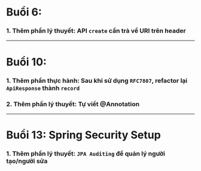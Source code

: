 # Buổi 6:

### 1. Thêm phần lý thuyết: API `create` cần trả về URI trên header 

---

# Buổi 10:

### 1. Thêm phần thực hành: Sau khi sử dụng `RFC7807`, refactor lại `ApiResponse` thành `record`

### 2. Thêm phần lý thuyết: Tự viết @Annotation

---

# Buổi 13: Spring Security Setup

### 1. Thêm phần lý thuyết: `JPA Auditing` để quản lý người tạo/người sửa
